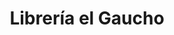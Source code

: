 ---
title: "Librería el Gaucho"
url: /ciudad-autonoma-de-buenos-aires/libreria-el-gaucho/
shop: libros
---